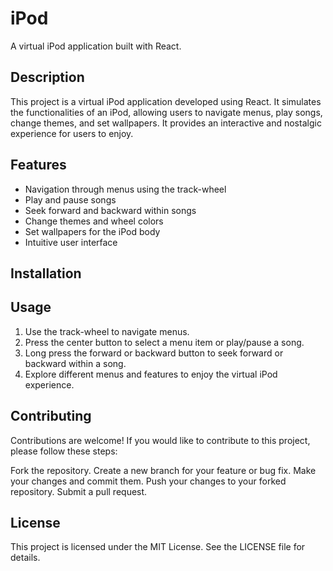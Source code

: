 # iPod

A virtual iPod application built with React.

## Description

This project is a virtual iPod application developed using React. It simulates the functionalities of an iPod, allowing users to navigate menus, play songs, change themes, and set wallpapers. It provides an interactive and nostalgic experience for users to enjoy.

## Features

- Navigation through menus using the track-wheel
- Play and pause songs
- Seek forward and backward within songs
- Change themes and wheel colors
- Set wallpapers for the iPod body
- Intuitive user interface

## Installation





## Usage

1. Use the track-wheel to navigate menus.
2. Press the center button to select a menu item or play/pause a song.
3. Long press the forward or backward button to seek forward or backward within a song.
4. Explore different menus and features to enjoy the virtual iPod experience.

## Contributing
Contributions are welcome! If you would like to contribute to this project, please follow these steps:

Fork the repository.
Create a new branch for your feature or bug fix.
Make your changes and commit them.
Push your changes to your forked repository.
Submit a pull request.

## License
This project is licensed under the MIT License. See the LICENSE file for details.
